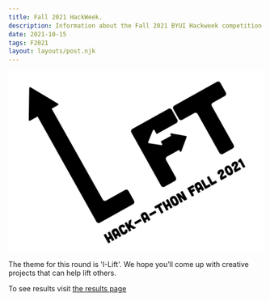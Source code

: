 ```yaml
---
title: Fall 2021 HackWeek.
description: Information about the Fall 2021 BYUI Hackweek competition.
date: 2021-10-15
tags: F2021
layout: layouts/post.njk
---
```


<div><img src="/img/f21-ilift-logo.png" alt="Fall 2021 theme: I lift" class="f21-logo"></div>

<!-- ![img/f21-hackathon-logo.jpg](../../img/f21-ilift-logo.png "Fall 2021 theme: I lift") -->

The theme for this round is 'I-Lift'. We hope you’ll come up with creative projects that can help lift others.

To see results visit [the results page](/fall2021/)
